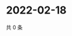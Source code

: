 # 2022-02-18

共 0 条

<!-- BEGIN WEIBO -->
<!-- 最后更新时间 Fri Feb 18 2022 23:16:55 GMT+0800 (China Standard Time) -->

<!-- END WEIBO -->
